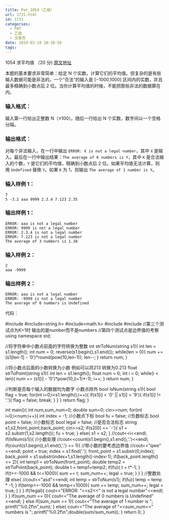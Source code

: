 ```yaml
---
title: Pat_1054（乙级）
url: 1731.html
id: 1731
categories:
  - PAT
  - 乙级
  - 文章页
date: 2019-03-18 10:38:56
tags:
---
```


1054 求平均值 （20 分) [原文地址](https://pintia.cn/problem-sets/994805260223102976/problems/994805272659214336)

本题的基本要求非常简单：给定 N 个实数，计算它们的平均值。但复杂的是有些输入数据可能是非法的。一个“合法”的输入是 \[−1000,1000\] 区间内的实数，并且最多精确到小数点后 2 位。当你计算平均值的时候，不能把那些非法的数据算在内。

### 输入格式：

输入第一行给出正整数 N（≤100）。随后一行给出 N 个实数，数字间以一个空格分隔。

### 输出格式：

对每个非法输入，在一行中输出 `ERROR: X is not a legal number`，其中 `X` 是输入。最后在一行中输出结果：`The average of K numbers is Y`，其中 `K` 是合法输入的个数，`Y` 是它们的平均值，精确到小数点后 2 位。如果平均值无法计算，则用 `Undefined` 替换 `Y`。如果 `K` 为 1，则输出 `The average of 1 number is Y`。

### 输入样例 1：

    7
    5 -3.2 aaa 9999 2.3.4 7.123 2.35
    

### 输出样例 1：

    ERROR: aaa is not a legal number
    ERROR: 9999 is not a legal number
    ERROR: 2.3.4 is not a legal number
    ERROR: 7.123 is not a legal number
    The average of 3 numbers is 1.38
    

### 输入样例 2：

    2
    aaa -9999
    

### 输出样例 2：

    ERROR: aaa is not a legal number
    ERROR: -9999 is not a legal number
    The average of 0 numbers is Undefined

代码：

#include<iostream>
#include<string.h>
#include<math.h>
#include<algorithm>
#include<cstdio>
//第三个测试点为K=1时 输出的是number而不是numbers
//第四个测试点是边界值的考察
using namespace std;

//将字符串中小数点前面的字符转换为整数
int strToNum(string s1){
    int len = s1.length();
    int num = 0;
    reverse(s1.begin(),s1.end());
    while(len > 0){
        num += (s1\[len-1\] - '0')*round(pow(10,len-1));
        len--;
    }
    return num;
}

//将小数点后面的小数转换为小数 例如可以将213 转换为0.213
float strToPoint(string s1){
    int len = s1.length();
    float num = 0;
    int i = 0;
    while(i < len){
        num += (s1\[i\] - '0')\*pow(10,(i+1)\*-1);
        i++;
    }
    return num;
}

//判断是否每个输入的数据均为数字 小数点除外
bool IsNum(string s1){
    bool flag = true;
    for(int i=0;i<s1.length();i++){
        if(s1\[i\] < '0' || s1\[i\] > '9'){
            if(s1\[i\] != '.'){
                flag = false;
                break;
            }
        }
    }
    return flag;
}

int main(){
    int num,sum_num=0;
    double sum=0;
    cin>>num;
    for(int i=0;i<num;i++){
        int index = -1; //小数点下标
        bool fu = false; //负数标志
        bool point = false; //小数标志
        bool legal = false; //是否合法标志
        string s1,s2,front\_point,back\_point;
        cin>>s2;
        if(s2\[0\] == '-'){
            s1 = s2.substr(1,s2.length());
            fu = true;
        }
        else{
            s1 = s2;
        }
        //cout<<i<<endl;
        if(IsNum(s1)){
            //小数处理
            //cout<<count(s1.begin(),s1.end(),'.')<<endl;
            if(count(s1.begin(),s1.end(),'.') == 1){ //带小数的要考虑边界值
                //cout<<"qwe"<<endl;
                point = true;
                index = s1.find('.');
                front_point = s1.substr(0,index);
                back_point = s1.substr(index+1,s1.length()-index-1);
                if(back_point.length() <= 2){
                    int temp1 = strToNum(front_point);
                    double temp2 = strToPoint(back_point);
                    double t = temp1+temp2;
                    if(fu){
                        t = t*-1;
                    }
                    if(t>=-1000 && t<=1000){
                        sum += t;
                        sum_num++;
                        legal = true;
                    }
                }
            }
            //整数处理
            else{
                //cout<<"asd"<<endl;
                int temp = strToNum(s1);
                if(fu){
                    temp = temp * -1;
                }
                if(temp>=-1000 && temp<=1000){
                    sum += temp;
                    sum_num++;
                    legal = true;
                }
            }
        }
        if(!legal){
            cout<<"ERROR: "<<s2<<" is not a legal number"<<endl;
        }
    }
    if(sum_num == 0){
        cout<<"The average of 0 numbers is Undefined"<<endl;
    }
    else if(sum_num == 1){
        cout<<"The average of 1 number is ";
        printf("%0.2f\\n",sum);
    }
    else{
        cout<<"The average of "<<sum_num<<" numbers is ";
        printf("%0.2f\\n",double(sum/sum_num));
    }
    return 0;
}